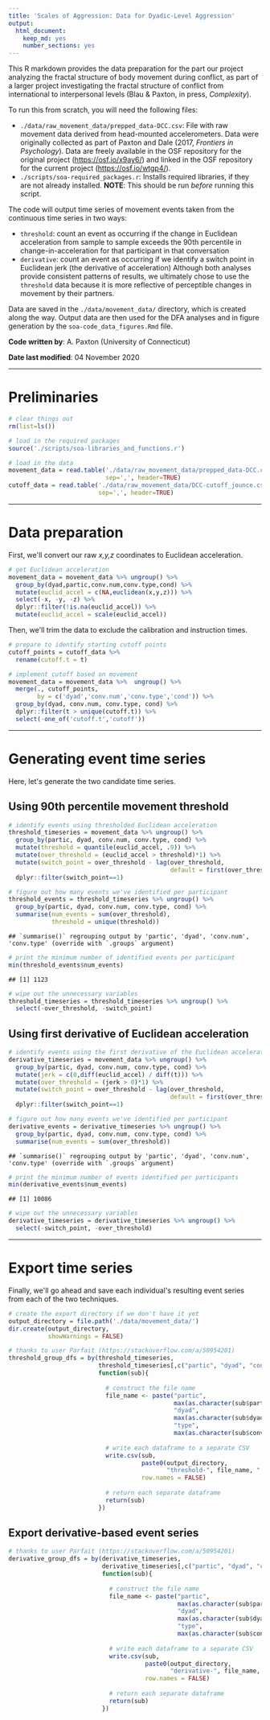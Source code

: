 ```yaml
---
title: 'Scales of Aggression: Data for Dyadic-Level Aggression'
output:
  html_document:
    keep_md: yes
    number_sections: yes
---
```


This R markdown provides the data preparation for the part our project analyzing the
fractal structure of body movement during conflict, as part of a larger project 
investigating the fractal structure of conflict from international to interpersonal
levels (Blau & Paxton, in press, *Complexity*). 

To run this from scratch, you will need the following files:

* `./data/raw_movement_data/prepped_data-DCC.csv`: File with raw movement data derived 
from head-mounted accelerometers. Data were originally collected as part of Paxton 
and Dale  (2017, *Frontiers in Psychology*). Data are freely available in the OSF 
repository for the original project (https://osf.io/x9ay6/) and linked in the OSF
repository for the current project (https://osf.io/wtgp4/).
* `./scripts/soa-required_packages.r`: Installs required libraries, 
if they are not already installed. **NOTE**: This should be run *before* running 
this script.

The code will output time series of movement events taken from the continuous time
series in two ways:
* `threshold`: count an event as occurring if the change in Euclidean
acceleration from sample to sample exceeds the 90th percentile in
change-in-acceleration for that participant in that conversation
* `derivative`: count an event as occurring if we identify a switch point 
in Euclidean jerk (the derivative of acceleration)
Although both analyses provide consistent patterns of results, we ultimately chose
to use the `threshold` data because it is more reflective of perceptible changes
in movement by their partners.

Data are saved in the `./data/movement_data/` directory, which is created along
the way. Output data are then used for the DFA analyses and in figure
generation by the `soa-code_data_figures.Rmd` file.

**Code written by**: A. Paxton (University of Connecticut)

**Date last modified**: 04 November 2020

***

# Preliminaries


```r
# clear things out
rm(list=ls())

# load in the required packages
source('./scripts/soa-libraries_and_functions.r')

# load in the data
movement_data = read.table('./data/raw_movement_data/prepped_data-DCC.csv',
                           sep=',', header=TRUE)
cutoff_data = read.table('./data/raw_movement_data/DCC-cutoff_jounce.csv',
                         sep=',', header=TRUE)
```

***

# Data preparation

First, we'll convert our raw *x,y,z* coordinates to Euclidean acceleration.


```r
# get Euclidean acceleration
movement_data = movement_data %>% ungroup() %>%
  group_by(dyad,partic,conv.num,conv.type,cond) %>%
  mutate(euclid_accel = c(NA,euclidean(x,y,z))) %>%
  select(-x, -y, -z) %>%
  dplyr::filter(!is.na(euclid_accel)) %>%
  mutate(euclid_accel = scale(euclid_accel))
```

Then, we'll trim the data to exclude the calibration and instruction times.


```r
# prepare to identify starting cutoff points
cutoff_points = cutoff_data %>% 
  rename(cutoff.t = t)

# implement cutoff based on movement 
movement_data = movement_data %>%  ungroup() %>%
  merge(., cutoff_points, 
        by = c('dyad','conv.num','conv.type','cond')) %>%
  group_by(dyad, conv.num, conv.type, cond) %>%
  dplyr::filter(t > unique(cutoff.t)) %>%
  select(-one_of('cutoff.t','cutoff'))
```

***

# Generating event time series

Here, let's generate the two candidate time series.

## Using 90th percentile movement threshold


```r
# identify events using thresholded Euclidean acceleration
threshold_timeseries = movement_data %>% ungroup() %>%
  group_by(partic, dyad, conv.num, conv.type, cond) %>%
  mutate(threshold = quantile(euclid_accel, .9)) %>%
  mutate(over_threshold = (euclid_accel > threshold)*1) %>%
  mutate(switch_point = over_threshold - lag(over_threshold, 
                                             default = first(over_threshold))) %>%
  dplyr::filter(switch_point==1)

# figure out how many events we've identified per participant
threshold_events = threshold_timeseries %>% ungroup() %>%
  group_by(partic, dyad, conv.num, conv.type, cond) %>%
  summarise(num_events = sum(over_threshold),
            threshold = unique(threshold))
```

```
## `summarise()` regrouping output by 'partic', 'dyad', 'conv.num', 'conv.type' (override with `.groups` argument)
```

```r
# print the minimum number of identified events per participant
min(threshold_events$num_events)
```

```
## [1] 1123
```

```r
# wipe out the unnecessary variables
threshold_timeseries = threshold_timeseries %>% ungroup() %>%
  select(-over_threshold, -switch_point)
```

## Using first derivative of Euclidean acceleration


```r
# identify events using the first derivative of the Euclidean acceleration
derivative_timeseries = movement_data %>% ungroup() %>%
  group_by(partic, dyad, conv.num, conv.type, cond) %>%
  mutate(jerk = c(0,diff(euclid_accel) / diff(t))) %>%
  mutate(over_threshold = (jerk > 0)*1) %>%
  mutate(switch_point = over_threshold - lag(over_threshold, 
                                             default = first(over_threshold))) %>%
  dplyr::filter(switch_point==1)

# figure out how many events we've identified per participant
derivative_events = derivative_timeseries %>% ungroup() %>%
  group_by(partic, dyad, conv.num, conv.type, cond) %>%
  summarise(num_events = sum(over_threshold))
```

```
## `summarise()` regrouping output by 'partic', 'dyad', 'conv.num', 'conv.type' (override with `.groups` argument)
```

```r
# print the minimum number of events identified per participants
min(derivative_events$num_events)
```

```
## [1] 10086
```

```r
# wipe out the unnecessary variables
derivative_timeseries = derivative_timeseries %>% ungroup() %>%
  select(-switch_point, -over_threshold)
```

***

# Export time series

Finally, we'll go ahead and save each individual's resulting event series
from each of the two techniques.


```r
# create the export directory if we don't have it yet
output_directory = file.path('./data/movement_data/')
dir.create(output_directory, 
           showWarnings = FALSE)
```



```r
# thanks to user Parfait (https://stackoverflow.com/a/50954201)
threshold_group_dfs = by(threshold_timeseries, 
                         threshold_timeseries[,c("partic", "dyad", "conv.type")], 
                         function(sub){
                           
                           # construct the file name
                           file_name <- paste("partic",
                                              max(as.character(sub$partic)), 
                                              "dyad",
                                              max(as.character(sub$dyad)),
                                              "type",
                                              max(as.character(sub$conv.type)), sep="_")
                           
                           # write each dataframe to a separate CSV
                           write.csv(sub, 
                                     paste0(output_directory, 
                                            "threshold-", file_name, ".csv"), 
                                     row.names = FALSE)
                           
                           # return each separate dataframe
                           return(sub)
                         })
```

## Export derivative-based event series


```r
# thanks to user Parfait (https://stackoverflow.com/a/50954201)
derivative_group_dfs = by(derivative_timeseries, 
                          derivative_timeseries[,c("partic", "dyad", "conv.type")], 
                          function(sub){
                            
                            # construct the file name
                            file_name <- paste("partic",
                                               max(as.character(sub$partic)), 
                                               "dyad",
                                               max(as.character(sub$dyad)),
                                               "type",
                                               max(as.character(sub$conv.type)), sep="_")
                            
                            # write each dataframe to a separate CSV
                            write.csv(sub, 
                                      paste0(output_directory,
                                             "derivative-", file_name, ".csv"), 
                                      row.names = FALSE)
                            
                            # return each separate dataframe
                            return(sub)
                          })
```
